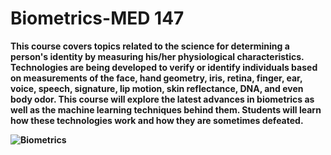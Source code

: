 # Biometrics-MED 147

 <b> This course covers topics related to the science for determining a person's identity by measuring his/her physiological characteristics. Technologies are
being developed to verify or identify individuals based on measurements of the face, hand geometry, iris, retina, finger, ear, voice, speech, signature, lip motion, skin reflectance, DNA, and even body odor. This course will explore the latest advances in biometrics as well as the machine learning techniques behind them. Students will learn how these technologies work and how they are sometimes defeated.

![Biometrics](https://user-images.githubusercontent.com/63553675/156919442-6e719b3f-0311-4376-8717-57d5210d6242.png)
